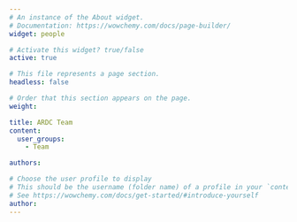 ```yaml
---
# An instance of the About widget.
# Documentation: https://wowchemy.com/docs/page-builder/
widget: people

# Activate this widget? true/false
active: true

# This file represents a page section.
headless: false

# Order that this section appears on the page.
weight:

title: ARDC Team
content:
  user_groups:
    - Team

authors:

# Choose the user profile to display
# This should be the username (folder name) of a profile in your `content/authors/` folder.
# See https://wowchemy.com/docs/get-started/#introduce-yourself
author:
---
```

